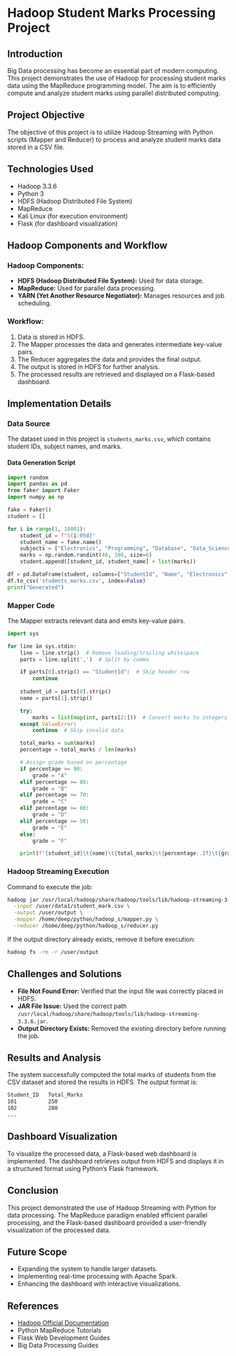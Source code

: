 # Hadoop Student Marks Processing Project

## Introduction
Big Data processing has become an essential part of modern computing. This project demonstrates the use of Hadoop for processing student marks data using the MapReduce programming model. The aim is to efficiently compute and analyze student marks using parallel distributed computing.

## Project Objective
The objective of this project is to utilize Hadoop Streaming with Python scripts (Mapper and Reducer) to process and analyze student marks data stored in a CSV file.

## Technologies Used
- Hadoop 3.3.6
- Python 3
- HDFS (Hadoop Distributed File System)
- MapReduce
- Kali Linux (for execution environment)
- Flask (for dashboard visualization)

## Hadoop Components and Workflow
### Hadoop Components:
- **HDFS (Hadoop Distributed File System):** Used for data storage.
- **MapReduce:** Used for parallel data processing.
- **YARN (Yet Another Resource Negotiator):** Manages resources and job scheduling.

### Workflow:
1. Data is stored in HDFS.
2. The Mapper processes the data and generates intermediate key-value pairs.
3. The Reducer aggregates the data and provides the final output.
4. The output is stored in HDFS for further analysis.
5. The processed results are retrieved and displayed on a Flask-based dashboard.

## Implementation Details
### Data Source
The dataset used in this project is `students_marks.csv`, which contains student IDs, subject names, and marks.

#### Data Generation Script
```python
import random
import pandas as pd
from faker import Faker
import numpy as np

fake = Faker()
student = []

for i in range(1, 10001):
    student_id = f"S{i:05d}"
    student_name = fake.name()
    subjects = ["Electronics", "Programming", "Database", "Data_Science", "Math", "English"]
    marks = np.random.randint(40, 100, size=6)
    student.append([student_id, student_name] + list(marks))

df = pd.DataFrame(student, columns=["StudentId", "Name", "Electronics", "Programming", "Database", "Data_Science", "Math", "English"])
df.to_csv('students_marks.csv', index=False)
print("Generated")
```

### Mapper Code
The Mapper extracts relevant data and emits key-value pairs.

```python
import sys

for line in sys.stdin:
    line = line.strip()  # Remove leading/trailing whitespace
    parts = line.split(',')  # Split by comma

    if parts[0].strip() == "StudentId":  # Skip header row
        continue
    
    student_id = parts[0].strip()
    name = parts[1].strip()

    try:
        marks = list(map(int, parts[2:]))  # Convert marks to integers
    except ValueError:
        continue  # Skip invalid data

    total_marks = sum(marks)
    percentage = total_marks / len(marks)

    # Assign grade based on percentage
    if percentage >= 90:
        grade = "A"
    elif percentage >= 80:
        grade = "B"
    elif percentage >= 70:
        grade = "C"
    elif percentage >= 60:
        grade = "D"
    elif percentage >= 50:
        grade = "E"
    else:
        grade = "F"

    print(f"{student_id}\t{name}\t{total_marks}\t{percentage:.2f}\t{grade}")
```

### Hadoop Streaming Execution
Command to execute the job:
```sh
hadoop jar /usr/local/hadoop/share/hadoop/tools/lib/hadoop-streaming-3.3.6.jar \
  -input /user/data1/student_mark.csv \
  -output /user/output \
  -mapper /home/deep/python/hadoop_s/mapper.py \
  -reducer /home/deep/python/hadoop_s/reducer.py
```

If the output directory already exists, remove it before execution:
```sh
hadoop fs -rm -r /user/output
```

## Challenges and Solutions
- **File Not Found Error:** Verified that the input file was correctly placed in HDFS.
- **JAR File Issue:** Used the correct path `/usr/local/hadoop/share/hadoop/tools/lib/hadoop-streaming-3.3.6.jar`.
- **Output Directory Exists:** Removed the existing directory before running the job.

## Results and Analysis
The system successfully computed the total marks of students from the CSV dataset and stored the results in HDFS. The output format is:
```sh
Student_ID   Total_Marks
101          250
102          280
...
```

## Dashboard Visualization
To visualize the processed data, a Flask-based web dashboard is implemented. The dashboard retrieves output from HDFS and displays it in a structured format using Python’s Flask framework.

## Conclusion
This project demonstrated the use of Hadoop Streaming with Python for data processing. The MapReduce paradigm enabled efficient parallel processing, and the Flask-based dashboard provided a user-friendly visualization of the processed data.

## Future Scope
- Expanding the system to handle larger datasets.
- Implementing real-time processing with Apache Spark.
- Enhancing the dashboard with interactive visualizations.

## References
- [Hadoop Official Documentation](https://hadoop.apache.org/docs/)
- Python MapReduce Tutorials
- Flask Web Development Guides
- Big Data Processing Guides

